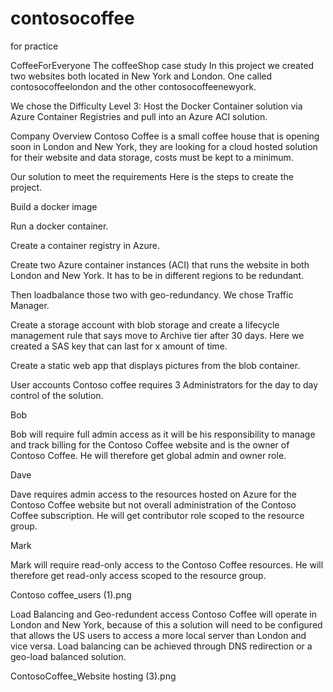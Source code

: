 # contosocoffee
for practice

CoffeeForEveryone
The coffeeShop case study
In this project we created two websites both located in New York and London. One called contosocoffeelondon and the other contosocoffeenewyork.

We chose the Difficulty Level 3: Host the Docker Container solution via Azure Container Registries and pull into an Azure ACI solution.

Company Overview
Contoso Coffee is a small coffee house that is opening soon in London and New York, they are looking for a cloud hosted solution for their website and data storage, costs must be kept to a minimum.

Our solution to meet the requirements
Here is the steps to create the project.

Build a docker image

Run a docker container.

Create a container registry in Azure.

Create two Azure container instances (ACI) that runs the website in both London and New York. It has to be in different regions to be redundant.

Then loadbalance those two with geo-redundancy. We chose Traffic Manager.

Create a storage account with blob storage and create a lifecycle management rule that says move to Archive tier after 30 days. Here we created a SAS key that can last for x amount of time.

Create a static web app that displays pictures from the blob container.

User accounts
Contoso coffee requires 3 Administrators for the day to day control of the solution.

Bob

Bob will require full admin access as it will be his responsibility to manage and track billing for the Contoso Coffee website and is the owner of Contoso Coffee. He will therefore get global admin and owner role.

Dave

Dave requires admin access to the resources hosted on Azure for the Contoso Coffee website but not overall administration of the Contoso Coffee subscription. He will get contributor role scoped to the resource group.

Mark

Mark will require read-only access to the Contoso Coffee resources. He will therefore get read-only access scoped to the resource group.

  

Contoso coffee_users (1).png

Load Balancing and Geo-redundent access
Contoso Coffee will operate in London and New York, because of this a solution will need to be configured that allows the US users to access a more local server than London and vice versa. Load balancing can be achieved through DNS redirection or a geo-load balanced solution.

ContosoCoffee_Website hosting (3).png
